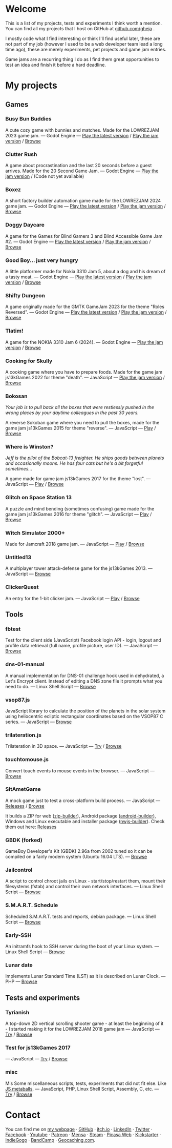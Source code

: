 # Welcome

This is a list of my projects, tests and experiments I think worth a mention. You can find all my projects that I host on GitHub at [github.com/gheja](https://github.com/gheja) .

I mostly code what I find interesting or think I'll find useful later, these are not part of my job (however I used to be a web developer team lead a long time ago), these are merely experiments, pet projects and game jam entries.

Game jams are a recurring thing I do as I find them great opportunities to test an idea and finish it before a hard deadline.

# My projects

## Games

### Busy Bun Buddies

A cute cozy game with bunnies and matches. Made for the LOWREZJAM 2023 game jam.
— Godot Engine
— [Play the latest version](https://gheja.itch.io/busy-bun-buddies-latest)
/ [Play the jam version](https://gheja.itch.io/busy-bun-buddies)
/ [Browse](https://github.com/gheja/busy-bun-buddies)

### Clutter Rush

A game about procrastination and the last 20 seconds before a guest arrives. Made for the 20 Second Game Jam.
— Godot Engine
— [Play the jam version](https://gheja.itch.io/clutter-rush)
/ (Code not yet available)

### Boxez

A short factory builder automation game made for the LOWREZJAM 2024 game jam.
— Godot Engine
— [Play the latest version](https://gheja.itch.io/boxez-latest)
/ [Play the jam version](https://gheja.itch.io/boxez)
/ [Browse](https://github.com/gheja/boxez)

### Doggy Daycare

A game for the Games for Blind Gamers 3 and Blind Accessible Game Jam #2.
— Godot Engine
— [Play the latest version](https://gheja.itch.io/doggy-daycare-latest)
/ [Play the jam version](https://gheja.itch.io/doggy-daycare)
/ [Browse](https://github.com/gheja/doggy-daycare)

### Good Boy... just very hungry

A little platformer made for Nokia 3310 Jam 5, about a dog and his dream of a tasty meat.
— Godot Engine
— [Play the latest version](https://gheja.itch.io/good-boy-just-very-hungry-latest)
/ [Play the jam version](https://gheja.itch.io/good-boy-just-very-hungry)
/ [Browse](https://github.com/gheja/good-boy-just-very-hungry)

### Shifty Dungeon

A game originally made for the GMTK GameJam 2023 for the theme "Roles Reversed".
— Godot Engine
— [Play the latest version](https://gheja.itch.io/shifty-dungeon-latest)
/ [Play the jam version](https://gheja.itch.io/shifty-dungeon)
/ [Browse](https://github.com/gheja/shifty-dungeon)

### Tlatim!

A game for the NOKIA 3310 Jam 6 (2024).
— Godot Engine
— [Play the jam version](https://gheja.itch.io/tlatim)
/ [Browse](https://github.com/gheja/tlatim)

### Cooking for Skully

A cooking game where you have to prepare foods. Made for the game jam js13kGames 2022 for theme "death".
— JavaScript
— [Play the jam version](https://gheja.itch.io/cooking-for-skully)
/ [Browse](https://github.com/gheja/js13k2022)

### Bokosan

*Your job is to pull back all the boxes that were restlessly pushed in the wrong places by your daytime colleagues in the past 30 years.*

A reverse Sokoban game where you need to pull the boxes, made for the game jam js13kGames 2015 for theme "reverse".
— JavaScript
— [Play](http://bokosan.net)
/ [Browse](https://github.com/gheja/bokosan)

### Where is Winston?

*Jeff is the pilot of the Bobcat-13 freighter. He ships goods between planets and occasionally moons. He has four cats but he's a bit forgetful sometimes...*

A game made for game jam js13kGames 2017 for the theme "lost".
— JavaScript
— [Play](https://gheja.itch.io/where-is-winston)
/ [Browse](https://github.com/gheja/lost13k)

### Glitch on Space Station 13

A puzzle and mind bending (sometimes confusing) game made for the game jam js13kGames 2016 for theme "glitch".
— JavaScript
— [Play](https://gheja.itch.io/glitch-on-space-station-13)
/ [Browse](https://github.com/gheja/glitch13k)

### Witch Simulator 2000+

Made for Jamcraft 2018 game jam.
— JavaScript
— [Play](https://gheja.itch.io/witch-simulator-2000-plus)
/ [Browse](https://github.com/gheja/jamcraft2018)

### Untitled13

A multiplayer tower attack-defense game for the js13kGames 2013.
— JavaScript
— [Browse](https://github.com/gheja/untitled13)

### ClickerQuest

An entry for the 1-bit clicker jam.
— JavaScript
— [Play](https://gheja.itch.io/clickerquest-wip)
/ [Browse](https://github.com/gheja/clickerquest)

## Tools

### fbtest

Test for the client side (JavaScript) Facebook login API - login, logout and profile data retrieval (full name, profile picture, user ID).
— JavaScript
— [Browse](https://github.com/gheja/fbtest)

### dns-01-manual

A manual implementation for DNS-01 challenge hook used in dehydrated, a Let's Encrypt client. Instead of editing a DNS zone file it prompts what you need to do.
— Linux Shell Script
— [Browse](https://github.com/gheja/dns-01-manual)

### vsop87.js

JavaScript library to calculate the position of the planets in the solar system using heliocentric ecliptic rectangular coordinates based on the VSOP87 C series.
— JavaScript
— [Browse](https://github.com/gheja/vsop87.js)

### trilateration.js

Trilateration in 3D space.
— JavaScript
— [Try](https://gheja.github.io/trilateration.js)
/ [Browse](https://github.com/gheja/trilateration.js)

### touchtomouse.js

Convert touch events to mouse events in the browser.
— JavaScript
— [Browse](https://github.com/gheja/touchtomouse.js)

### SitAmetGame

A mock game just to test a cross-platform build process.
— JavaScript
— [Releases](https://github.com/gheja/sitametgame/releases)
/ [Browse](https://github.com/gheja/sitametgame)

It builds a ZIP for web ([zip-builder](https://github.com/gheja/zip-builder)), Android package ([android-builder](https://github.com/gheja/android-builder)), Windows and Linux executable and installer package ([nwjs-builder](https://github.com/gheja/nwjs-builder)). Check them out here: [Releases](https://github.com/gheja/sitametgame/releases)

### GBDK (forked)

GameBoy Developer's Kit (GBDK) 2.96a from 2002 tuned so it can be compiled on a fairly modern system (Ubuntu 16.04 LTS).
— [Browse](https://github.com/gheja/gbdk)

### Jailcontrol

A script to control chroot jails on Linux - start/stop/restart them, mount their filesystems (fstab) and control their own network interfaces.
— Linux Shell Script
— [Browse](https://github.com/gheja/jailcontrol)

### S.M.A.R.T. Schedule

Scheduled S.M.A.R.T. tests and reports, debian package.
— Linux Shell Script
— [Browse](https://github.com/gheja/smartschedule)

### Early-SSH

An initramfs hook to SSH server during the boot of your Linux system.
— Linux Shell Script
— [Browse](https://github.com/gheja/early-ssh)

### Lunar date

Implements Lunar Standard Time (LST) as it is described on Lunar Clock. 
— PHP
— [Browse](https://github.com/gheja/lunar_date)

## Tests and experiments

### Tyrianish

A top-down 2D vertical scrolling shooter game - at least the beginning of it - I started making it for the LOWREZJAM 2018 game jam — JavaScript
— [Try](https://gheja.github.io/tyrianish/src)
/ [Browse](https://github.com/gheja/tyrianish)

### Test for js13kGames 2017
— JavaScript
— [Try](https://gheja.github.io/js13k2017experiments)
/ [Browse](https://github.com/gheja/js13k2017experiments)

### misc

Mis
Some miscellaneous scripts, tests, experiments that did not fit else. Like [JS metaballs](http://gheja.github.io/misc/html5_canvas_effects/).
— JavaScript, PHP, Linux Shell Script, Assembly, C, etc.
— [Try](https://gheja.github.io/misc)
/ [Browse](http://github.com/gheja/misc)

# Contact

You can find me on
[my webpage](https://gabor.heja.hu/)  · 
[GitHub](https://github.com/gheja/)  · 
[itch.io](https://gheja.itch.io/) · 
[LinkedIn](http://hu.linkedin.com/pub/gabor-heja/50/852/118/) · 
[Twitter](https://twitter.com/gheja_) · 
[Facebook](https://facebook.com/gabor.heja/) · 
[Youtube](https://www.youtube.com/user/kakaopor) · 
[Patreon](http://www.patreon.com/user?u=45620) · 
[Mensa](https://tag.mensa.hu/felhasznalok/19479) · 
[Steam](http://steamcommunity.com/profiles/76561198001521032/) · 
[Picasa Web](https://picasaweb.google.com/117925865825180112935?noredirect=1) · 
[Kickstarter](https://www.kickstarter.com/profile/1929368013) · 
[IndieGogo](https://www.indiegogo.com/individuals/4088343/x/4088343) · 
[BandCamp](https://bandcamp.com/gheja) · 
[Geocaching.com](http://www.geocaching.com/profile/?guid=03b36123-e1d1-4d57-a855-8fb414871e1e).
